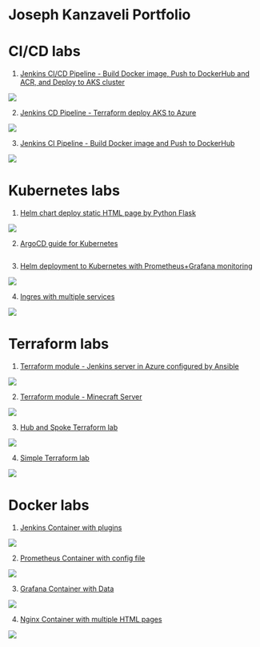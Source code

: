 # Joseph Kanzaveli Portfolio

<p align="center">
<h1>CI/CD labs</h1>

1. [Jenkins CI/CD Pipeline - Build Docker image, Push to DockerHub and ACR, and Deploy to AKS cluster](https://github.com/Joska99/jenkins-k8s)
<img src="https://github.com/Joska99/jenkins-k8s/blob/main/diagram.drawio.svg">

2. [Jenkins CD Pipeline - Terraform deploy AKS to Azure](https://github.com/Joska99/jenkins-terraform)
<img src="https://github.com/Joska99/jenkins-terraform/blob/main/diagram.drawio.svg">

3. [Jenkins CI Pipeline - Build Docker image and Push to DockerHub](https://github.com/Joska99/jenkins-docker)
<img src="https://github.com/Joska99/jenkins-docker/blob/main/diagram.drawio.svg">

<h1>Kubernetes labs</h1>

1. [Helm chart deploy static HTML page by Python Flask](https://github.com/Joska99/Targil1090)
<img src="https://github.com/Joska99/Targil1090/blob/master/helm-flask-html.drawio.svg">

<!-- TODO: ADD DIAGRAMS -->
2. [ArgoCD guide for Kubernetes](https://github.com/Joska99/ArgoCD)
<img src="">

3. [Helm deployment to Kubernetes with Prometheus+Grafana monitoring](https://github.com/Joska99/joska/blob/main/kubernetes/k8s-prom)
<img src="https://github.com/Joska99/joska/blob/main/kubernetes/k8s-prom/diagram.drawio.svg">

4. [Ingres with multiple services](https://github.com/Joska99/joska/blob/main/kubernetes/Lab-1)
<img src="https://github.com/Joska99/joska/blob/main/kubernetes/Lab-1/diagram.drawio.svg">

<h1>Terraform labs</h1>

1. [Terraform module - Jenkins server in Azure configured by Ansible](https://github.com/Joska99/joska/blob/main/terraform/modules/tf-jenkins-server)
<img src="https://github.com/Joska99/joska/blob/main/terraform/modules/tf-jenkins-server/diagram.drawio.svg">

2. [Terraform module - Minecraft Server ](https://github.com/Joska99/joska/blob/main/terraform/tf-ex3)
<img src="https://github.com/Joska99/joska/blob/main/terraform/tf-ex3/diagram.drawio.svg">

3. [Hub and Spoke Terraform lab](https://github.com/Joska99/joska/blob/main/terraform/tf-ex2/hub-and-spoke-project)
<img src="https://github.com/Joska99/joska/blob/main/terraform/tf-ex2/hub-and-spoke-project/diagram.drawio.svg"> 

4. [Simple Terraform lab](https://github.com/Joska99/joska/blob/main/terraform/tf-ex1)
<img src="https://github.com/Joska99/joska/blob/main/terraform/tf-ex1/diagram.drawio.svg">

<h1>Docker labs</h1>

1. [Jenkins Container with plugins](https://github.com/Joska99/joska/blob/main/docker/jenkins)
<img src="https://github.com/Joska99/joska/blob/main/docker/jenkins/diagram.drawio.svg">

2. [Prometheus Container with config file](https://github.com/Joska99/joska/tree/main/docker/prometheus)
<img src="https://github.com/Joska99/joska/blob/main/docker/prometheus/diagram.drawio.svg">

3. [Grafana Container with Data](https://github.com/Joska99/joska/tree/main/docker/grafana)
<img src="https://github.com/Joska99/joska/blob/main/docker/grafana/diagram.drawio.svg">

4. [Nginx Container with multiple HTML pages](https://github.com/Joska99/joska/blob/main/docker/nginx)
<img src="https://github.com/Joska99/joska/blob/main/docker/nginx/diagram.drawio.svg">
</p>

